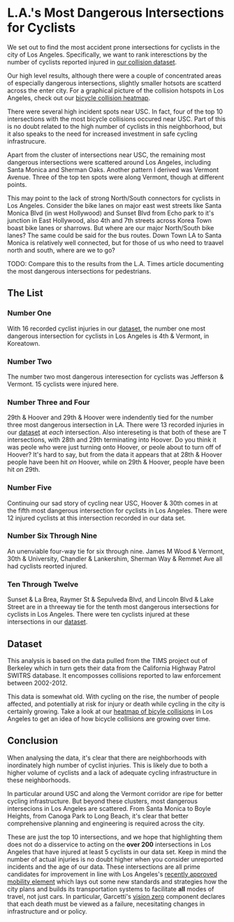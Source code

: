 L.A.'s Most Dangerous Intersections for Cyclists
================================================

We set out to find the most accident prone intersections for cyclists in
the city of Los Angeles. Specifically, we want to rank interesctions by
the number of cyclists reported injured in [our collision
dataset](#dataset).

Our high level results, although there were a couple of concentrated
areas of especially dangerous intersections, slightly smaller hotsots
are scatterd across the enter city. For a graphical picture of the
collision hotspots in Los Angeles, check out our [bicycle collision
heatmap](http://collision.jackpine.me).

There were several high incident spots near USC. In fact, four of the
top 10 intersections with the most bicycle collisions occured near USC.
Part of this is no doubt related to the high number of cyclists in this
neighborhood, but it also speaks to the need for increased investment in
safe cycling infrastrucure.

Apart from the cluster of intersections near USC, the remaining most
dangerous intersections were scattered around Los Angeles, including
Santa Monica and Sherman Oaks. Another pattern I derived was Vermont
Avenue.  Three of the top ten spots were along Vermont, though at
different points.

This may point to the lack of strong North/South connectors for cyclists
in Los Angeles. Consider the bike lanes on major east west streets like
Santa Monica Blvd (in west Hollywood) and Sunset Blvd from Echo park to
it's junction in East Hollywood, also 4th and 7th streets across Korea
Town boast bike lanes or sharrows. But where are our major North/South
bike lanes? The same could be said for the bus routes. Down Town LA to
Santa Monica is relatively well connected, but for those of us who need
to traavel north and south, where are we to go?

TODO:
Compare this to the results from the L.A. Times article documenting the
most dangerous intersections for pedestrians.

The List
--------

### Number One

With 16 recorded cyclist injuries in our [dataset](#dataset), the number
one most dangerous intersection for cyclists in Los Angeles is 4th &
Vermont, in Koreatown.

### Number Two

The number two most dangerous interesection for cyclists was Jefferson
& Vermont. 15 cyclists were injured here.

### Number Three and Four

29th & Hoover and 29th & Hoover were indendently tied for the number
three most dangerous intersection in LA. There were 13 recorded injuries
in our [dataset](#dataset) at *each* intersection. Also intereseting is
that both of these are T intersections, with 28th and 29th terminating
into Hoover. Do you think it was peole who were just turning onto
Hoover, or peole about to turn off of Hoover? It's hard to say, but from
the data it appears that at 28th & Hoover people have been hit *on*
Hoover, while on 29th & Hoover, people have been hit *on* 29th.

### Number Five

Continuing our sad story of cycling near USC, Hoover & 30th comes in
at the fifth most dangerous intersection for cyclists in Los Angeles.
There were 12 injured cyclists at this intersection recorded in our data
set.

### Number Six Through Nine

An unenviable four-way tie for six through nine. James M Wood &
Vermont, 30th & University, Chandler & Lankershim,
Sherman Way & Remmet Ave all had cyclists reorted injured.

### Ten Through Twelve

Sunset & La Brea, Raymer St & Sepulveda Blvd, and Lincoln Blvd & Lake
Street are in a threeway tie for the tenth most dangerous intersections
for cyclists in Los Angeles. There were ten cyclists injured at these
intersections in our [dataset](#dataset).

## Dataset

This analysis is based on the data pulled from the TIMS project out of
Berkeley which in turn gets their data from the California Highway
Patrol SWITRS database. It encomposses collisions reported to law
enforcement between 2002-2012.

This data is somewhat old. With cycling on the rise, the number of
people affected, and potentially at risk for injury or death while
cycling in the city is certainly growing. Take a look at our [heatmap of
bicyle collisions](http://collisions.jackpine.me) in Los Angeles to get
an idea of how bicycle collisions are growing over time.

## Conclusion

When analysing the data, it's clear that there are neighborhoods with
inordinately high number of cyclist injuries. This is likely due to both
a higher volume of cyclists and a lack of adequate cycling
infrastructure in these neighborhoods.

In particular around USC and along the Vermont corridor are ripe for
better cycling infrastructure. But beyond these clusters, most dangerous
intersecions in Los Angeles are scattered. From Santa Monica to Boyle
Heights, from Canoga Park to Long Beach, it's clear that better
comprehensive planning and engineering is required across the city.

These are just the top 10 intersections, and we hope that highlighting
them does not do a disservice to acting on the **over 200**
intersections in Los Angeles that have injured at least 5 cyclists in
our data set. Keep in mind the number of actual injuries is no doubt
higher when you consider unreported incidents and the age of our data.
These intersections are all prime candidates for improvement in line
with Los Angeles's [recently approved mobility element]() which lays out
some new standards and strategies how the city plans and builds its
transportation systems to facilitate **all** modes of travel, not just
cars. In particular, Garcetti's [vision zero]() component declares that
each death must be viewed as a failure, necesitating changes in
infrastructure and or policy.

